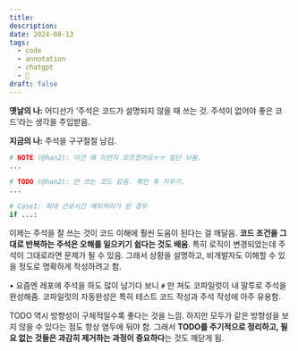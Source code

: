 ```yaml
---
title: 
description: 
date: 2024-08-13
tags:
  - code
  - annotation
  - chatgpt
  - 🌻
draft: false
---
```

**옛날의 나:** 어디선가 ‘주석은 코드가 설명되지 않을 때 쓰는 것. 주석이 없어야 좋은 코드’라는 생각을 주입받음.

**지금의 나:** 주석을 구구절절 남김.

```python
# NOTE (@han2): 이건 왜 이런지 모르겠어요ㅠㅠ 일단 놔둠.
...

# TODO (@han2): 안 쓰는 코드 같음. 확인 후 지우기.
...

# Case1: 최대 근로시간 예외처리가 된 경우
if ...:
```

이제는 주석을 잘 쓰는 것이 코드 이해에 훨씬 도움이 된다는 걸 깨달음. **코드 조건을 그대로 반복하는 주석은 오해를 일으키기 쉽다는 것도 배움**. 특히 로직이 변경되었는데 주석이 그대로라면 문제가 될 수 있음. 그래서 상황을 설명하고, 비개발자도 이해할 수 있을 정도로 명확하게 작성하려고 함.

• 요즘엔 레포에 주석을 하도 많이 남기다 보니 `#` 만 쳐도 코파일럿이 내 말투로 주석을 완성해줌. 코파일럿의 자동완성은 특히 테스트 코드 작성과 주석 작성에 아주 유용함.

TODO 역시 방향성이 구체적일수록 좋다는 것을 느낌. 하지만 모두가 같은 방향성을 보지 않을 수 있다는 점도 항상 염두에 둬야 함. 그래서 **TODO를 주기적으로 정리하고, 필요 없는 것들은 과감히 제거하는 과정이 중요하다**는 것도 깨닫게 됨.